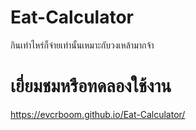 # Eat-Calculator
กินเท่าไหร่ก็จ่ายเท่านั้นเหมาะกับวงเหล้ามากจ้า
# เยี่ยมชมหรือทดลองใช้งาน 
https://evcrboom.github.io/Eat-Calculator/
